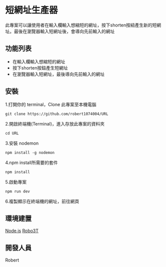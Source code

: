 # 短網址生產器
此專案可以讓使用者在輸入欄輸入想縮短的網址，按下shorten按紐產生新的短網址。最後在瀏覽器輸入短網址後，會導向先前輸入的網址

## 功能列表
* 在輸入欄輸入想縮短的網址
* 按下shorten按鈕產生短網址
* 在瀏覽器輸入短網址，最後導向先前輸入的網址

## 安裝
 1.打開你的 terminal，Clone 此專案至本機電腦
      
    git clone https://github.com/robert1074004/URL
 2.開啟終端機(Terminal)，進入存放此專案的資料夾
 
    cd URL
 3.安裝 nodemon
 
    npm install -g nodemon
 4.npm install所需要的套件
 
    npm install  
 5.啟動專案
 
    npm run dev
 6.複製顯示在終端機的網址，前往網頁

## 環境建置
[Node.js](https://nodejs.org/en/)
[Robo3T](https://blog.robomongo.org/studio3t-free/)

## 開發人員
Robert
